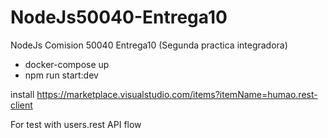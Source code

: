 # NodeJs50040-Entrega10

NodeJs Comision 50040 Entrega10 (Segunda practica integradora)

- docker-compose up
- npm run start:dev

install https://marketplace.visualstudio.com/items?itemName=humao.rest-client

For test with users.rest API flow
